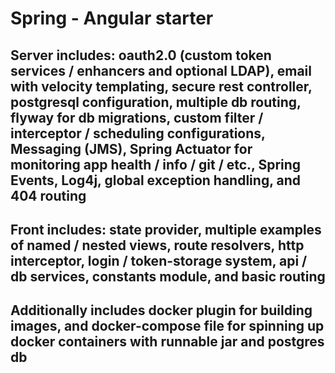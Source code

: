 # Spring - Angular starter

## Server includes: oauth2.0 (custom token services / enhancers and optional LDAP), email with velocity templating, secure rest controller, postgresql configuration, multiple db routing, flyway for db migrations, custom filter / interceptor / scheduling configurations, Messaging (JMS), Spring Actuator for monitoring app health / info / git / etc., Spring Events, Log4j, global exception handling, and 404 routing

## Front includes: state provider, multiple examples of named / nested views, route resolvers, http interceptor, login / token-storage system, api / db services, constants module, and basic routing

## Additionally includes docker plugin for building images, and docker-compose file for spinning up docker containers with runnable jar and postgres db
